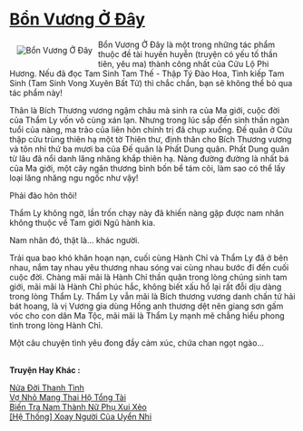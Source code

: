 <a href="https://utruyen.com/bon-vuong-o-day/3004/" title="Bổn Vương Ở Đây"><h1>Bổn Vương Ở Đây</h1></a><div style="display:table"><img align="right" style="float: left; padding: 10px;" src="https://utruyen.com/images/story/200x260/bon-vuong-o-day.jpg" alt="Bổn Vương Ở Đây">Bổn Vương Ở Đây là một trong những tác phẩm thuộc đề tài huyền huyễn (truyện có yếu tố thần tiên, yêu ma) thành công nhất của Cửu Lộ Phi Hương. Nếu đã đọc Tam Sinh Tam Thế - Thập Tý Đào Hoa, Tình kiếp Tam Sinh (Tam Sinh Vong Xuyên Bất Tử) thì chắc chắn, bạn sẽ không thể bỏ qua tác phẩm này!<p></p>Thân là Bích Thương vương ngậm châu mà sinh ra của Ma giới, cuộc đời của Thẩm Ly vốn vô cùng xán lạn. Nhưng trong lúc sắp đến sinh thần ngàn tuổi của nàng, ma trảo của liên hôn chính trị đã chụp xuống. Đế quân ở Cửu thập cửu trùng thiên hạ một tờ Thiên thư, định thân cho Bích Thương vương và tôn nhi thứ ba mươi ba của Đế quân là Phất Dung quân. Phất Dung quân từ lâu đã nổi danh lăng nhăng khắp thiên hạ. Nàng đường đường là nhất bá của Ma giới, một cây ngân thương bình bốn bể tám cõi, làm sao có thể lấy loại lăng nhăng ngu ngốc như vậy!<p></p>Phải đào hôn thôi!<p></p>Thẩm Ly không ngờ, lần trốn chạy này đã khiến nàng gặp được nam nhân không thuộc về Tam giới Ngũ hành kia.<p></p>Nam nhân đó, thật là… khác người.<p></p>Trải qua bao khó khăn hoạn nạn, cuối cùng Hành Chỉ và Thẩm Ly đã ở bên nhau, nắm tay nhau yêu thương nhau sóng vai cùng nhau bước đi đến cuối cuộc đời. Chàng mãi mãi là Hành Chỉ thần quân trong lòng chúng sinh tam giới, mãi mãi là Hành Chỉ phúc hắc, không biết xấu hổ lại rất đỗi dịu dàng trong lòng Thẩm Ly. Thẩm Ly vẫn mãi là Bích thương vương danh chấn tứ hải bát hoang, là vị Vương gia dùng Hồng anh thương dệt nên giang sơn gấm vóc cho con dân Ma Tộc, mãi mãi là Thẩm Ly mạnh mẽ chẳng hiểu phong tình trong lòng Hành Chỉ.<p></p>Một câu chuyện tình yêu đong đầy cảm xúc, chứa chan ngọt ngào…</div><p><br><b>Truyện Hay Khác :</b></p><a href="https://utruyen.com/nua-doi-thanh-tinh/16584/" alt="Nửa Đời Thanh Tình">Nửa Đời Thanh Tình</a><br/><a href="https://github.com/quanluxury/ngontinhhot/tree/master/truyenhay/19167/" alt="Vợ Nhỏ Mang Thai Hộ Tổng Tài">Vợ Nhỏ Mang Thai Hộ Tổng Tài</a><br/><a href="https://truyenngontinhay.wordpress.com/2019/10/03/bien-tra-nam-thanh-nu-phu-xui-xeo/" alt="Biến Tra Nam Thành Nữ Phụ Xui Xẻo">Biến Tra Nam Thành Nữ Phụ Xui Xẻo</a><br/><a href="https://truyenngontinhay.wordpress.com/2019/10/03/he-thong-xoay-nguoi-cua-uyen-nhi/" alt="[Hệ Thống] Xoay Người Của Uyển Nhi">[Hệ Thống] Xoay Người Của Uyển Nhi</a><br/>